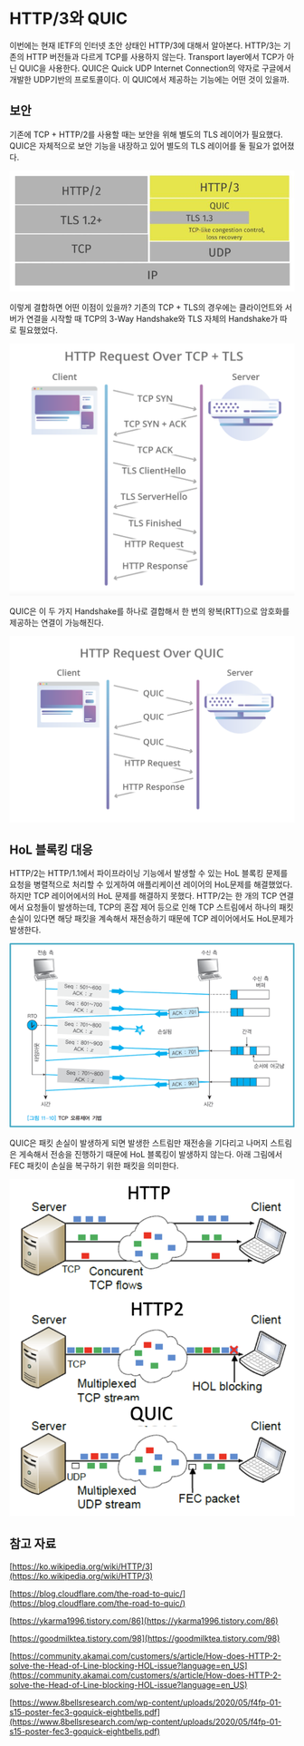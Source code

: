 # HTTP/3와 QUIC

이번에는 현재 IETF의 인터넷 초안 상태인 HTTP/3에 대해서 알아본다. HTTP/3는 기존의 HTTP 버전들과 다르게 TCP를 사용하지 않는다. Transport layer에서 TCP가 아닌 QUIC을 사용한다. QUIC은 Quick UDP Internet Connection의 약자로 구글에서 개발한 UDP기반의 프로토콜이다. 이 QUIC에서 제공하는 기능에는 어떤 것이 있을까.

## 보안

기존에 TCP + HTTP/2를 사용할 때는 보안을 위해 별도의 TLS 레이어가 필요했다. QUIC은 자체적으로 보안 기능을 내장하고 있어 별도의 TLS 레이어를 둘 필요가 없어졌다.

![Untitled](assets/Untitled-4550514.png)

이렇게 결합하면 어떤 이점이 있을까? 기존의 TCP + TLS의 경우에는 클라이언트와 서버가 연결을 시작할 때 TCP의 3-Way Handshake와 TLS 자체의 Handshake가 따로 필요했었다.

![Untitled](assets/Untitled%201.png)

QUIC은 이 두 가지 Handshake를 하나로 결합해서 한 번의 왕복(RTT)으로 암호화를 제공하는 연결이 가능해진다.

![Untitled](assets/Untitled%202.png)

## HoL 블록킹 대응

HTTP/2는 HTTP/1.1에서 파이프라이닝 기능에서 발생할 수 있는 HoL 블록킹 문제를 요청을 병렬적으로 처리할 수 있게하여 애플리케이션 레이어의 HoL문제를 해결했었다. 하지만 TCP 레이어에서의 HoL 문제를 해결하지 못했다. HTTP/2는 한 개의 TCP 연결에서 요청들이 발생하는데, TCP의 혼잡 제어 등으로 인해 TCP 스트림에서 하나의 패킷 손실이 있다면 해당 패킷을 계속해서 재전송하기 때문에 TCP 레이어에서도 HoL문제가 발생한다.

![Untitled](assets/Untitled%203.png)

QUIC은 패킷 손실이 발생하게 되면 발생한 스트림만 재전송을 기다리고 나머지 스트림은 게속해서 전송을 진행하기 때문에 HoL 블록킹이 발생하지 않는다. 아래 그림에서 FEC 패킷이 손실을 복구하기 위한 패킷을 의미한다.

![Untitled](assets/Untitled%204.png)

## 참고 자료

[https://ko.wikipedia.org/wiki/HTTP/3](https://ko.wikipedia.org/wiki/HTTP/3)

[https://blog.cloudflare.com/the-road-to-quic/](https://blog.cloudflare.com/the-road-to-quic/)

[https://ykarma1996.tistory.com/86](https://ykarma1996.tistory.com/86)

[https://goodmilktea.tistory.com/98](https://goodmilktea.tistory.com/98)

[https://community.akamai.com/customers/s/article/How-does-HTTP-2-solve-the-Head-of-Line-blocking-HOL-issue?language=en_US](https://community.akamai.com/customers/s/article/How-does-HTTP-2-solve-the-Head-of-Line-blocking-HOL-issue?language=en_US)

[https://www.8bellsresearch.com/wp-content/uploads/2020/05/f4fp-01-s15-poster-fec3-goquick-eightbells.pdf](https://www.8bellsresearch.com/wp-content/uploads/2020/05/f4fp-01-s15-poster-fec3-goquick-eightbells.pdf)